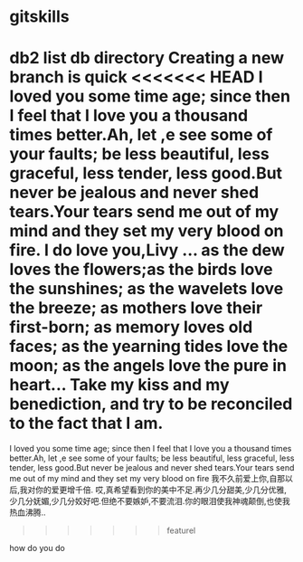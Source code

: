 # gitskills
db2 list db directory
Creating a new branch is quick
<<<<<<< HEAD
I loved you some time age; since then I feel that I love you a thousand times better.Ah, let ,e see some of your faults; be less beautiful, less graceful, less tender, less good.But never be jealous and never shed tears.Your tears send me out of my mind and they set my very blood on fire.
I do love you,Livy ... as the dew loves the flowers;as the birds love the sunshines; as the wavelets love the breeze; as mothers love their first-born; as memory loves old faces; as the yearning tides love the moon; as the angels love the pure in heart... Take my kiss and my benediction, and try to be reconciled to the fact that I am.
=======
I loved you some time age; since then I feel that I love you a thousand times better.Ah, let ,e see some of your faults; be less beautiful, less graceful, less tender, less good.But never be jealous and never shed tears.Your tears send me out of my mind and they set my very blood on fire
我不久前爱上你,自那以后,我对你的爱更增千倍. 哎,真希望看到你的美中不足.再少几分甜美,少几分优雅,少几分妩媚,少几分姣好吧.但绝不要嫉妒,不要流泪.你的眼泪使我神魂颠倒,也使我热血沸腾..
>>>>>>> featurel

how do you do
